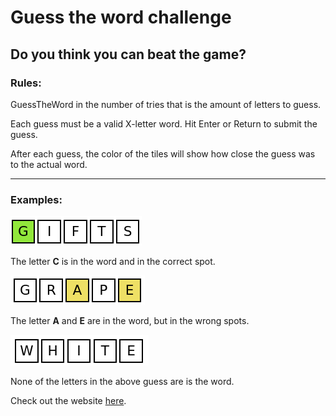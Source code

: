 # Guess the word challenge

## Do you think you can beat the game?

### Rules:
GuessTheWord in the number of tries that is the amount of letters to guess.

Each guess must be a valid X-letter word. Hit Enter or Return to submit the guess.

After each guess, the color of the tiles will show how close the guess was to the actual word.

---

### Examples:

![guess match example](src/pages/img/gifts.png)

The letter **C** is in the word and in the correct spot.

![guess match example](src/pages/img/contain-match.png)

The letter <strong>A</strong> and <strong>E</strong> are in the word, but in the wrong spots.

![no guess match example](src/pages/img/none-match.png)

None of the letters in the above guess are is the word.

Check out the website [here](https://lostvikx.github.io/guess-the-word/).